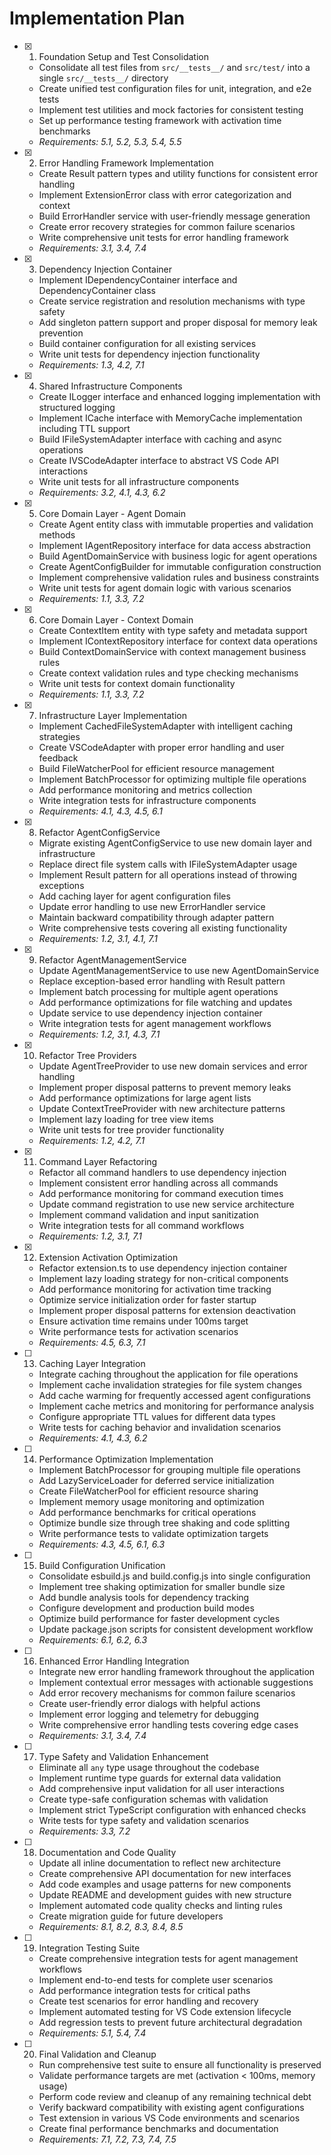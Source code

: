 # Implementation Plan

- [x] 1. Foundation Setup and Test Consolidation
  - Consolidate all test files from `src/__tests__/` and `src/test/` into a single `src/__tests__/` directory
  - Create unified test configuration files for unit, integration, and e2e tests
  - Implement test utilities and mock factories for consistent testing
  - Set up performance testing framework with activation time benchmarks
  - _Requirements: 5.1, 5.2, 5.3, 5.4, 5.5_

- [x] 2. Error Handling Framework Implementation
  - Create Result pattern types and utility functions for consistent error handling
  - Implement ExtensionError class with error categorization and context
  - Build ErrorHandler service with user-friendly message generation
  - Create error recovery strategies for common failure scenarios
  - Write comprehensive unit tests for error handling framework
  - _Requirements: 3.1, 3.4, 7.4_

- [x] 3. Dependency Injection Container
  - Implement IDependencyContainer interface and DependencyContainer class
  - Create service registration and resolution mechanisms with type safety
  - Add singleton pattern support and proper disposal for memory leak prevention
  - Build container configuration for all existing services
  - Write unit tests for dependency injection functionality
  - _Requirements: 1.3, 4.2, 7.1_

- [x] 4. Shared Infrastructure Components
  - Create ILogger interface and enhanced logging implementation with structured logging
  - Implement ICache interface with MemoryCache implementation including TTL support
  - Build IFileSystemAdapter interface with caching and async operations
  - Create IVSCodeAdapter interface to abstract VS Code API interactions
  - Write unit tests for all infrastructure components
  - _Requirements: 3.2, 4.1, 4.3, 6.2_

- [x] 5. Core Domain Layer - Agent Domain
  - Create Agent entity class with immutable properties and validation methods
  - Implement IAgentRepository interface for data access abstraction
  - Build AgentDomainService with business logic for agent operations
  - Create AgentConfigBuilder for immutable configuration construction
  - Implement comprehensive validation rules and business constraints
  - Write unit tests for agent domain logic with various scenarios
  - _Requirements: 1.1, 3.3, 7.2_

- [x] 6. Core Domain Layer - Context Domain
  - Create ContextItem entity with type safety and metadata support
  - Implement IContextRepository interface for context data operations
  - Build ContextDomainService with context management business rules
  - Create context validation rules and type checking mechanisms
  - Write unit tests for context domain functionality
  - _Requirements: 1.1, 3.3, 7.2_

- [x] 7. Infrastructure Layer Implementation
  - Implement CachedFileSystemAdapter with intelligent caching strategies
  - Create VSCodeAdapter with proper error handling and user feedback
  - Build FileWatcherPool for efficient resource management
  - Implement BatchProcessor for optimizing multiple file operations
  - Add performance monitoring and metrics collection
  - Write integration tests for infrastructure components
  - _Requirements: 4.1, 4.3, 4.5, 6.1_

- [x] 8. Refactor AgentConfigService
  - Migrate existing AgentConfigService to use new domain layer and infrastructure
  - Replace direct file system calls with IFileSystemAdapter usage
  - Implement Result pattern for all operations instead of throwing exceptions
  - Add caching layer for agent configuration files
  - Update error handling to use new ErrorHandler service
  - Maintain backward compatibility through adapter pattern
  - Write comprehensive tests covering all existing functionality
  - _Requirements: 1.2, 3.1, 4.1, 7.1_

- [x] 9. Refactor AgentManagementService
  - Update AgentManagementService to use new AgentDomainService
  - Replace exception-based error handling with Result pattern
  - Implement batch processing for multiple agent operations
  - Add performance optimizations for file watching and updates
  - Update service to use dependency injection container
  - Write integration tests for agent management workflows
  - _Requirements: 1.2, 3.1, 4.3, 7.1_

- [x] 10. Refactor Tree Providers
  - Update AgentTreeProvider to use new domain services and error handling
  - Implement proper disposal patterns to prevent memory leaks
  - Add performance optimizations for large agent lists
  - Update ContextTreeProvider with new architecture patterns
  - Implement lazy loading for tree view items
  - Write unit tests for tree provider functionality
  - _Requirements: 1.2, 4.2, 7.1_

- [x] 11. Command Layer Refactoring
  - Refactor all command handlers to use dependency injection
  - Implement consistent error handling across all commands
  - Add performance monitoring for command execution times
  - Update command registration to use new service architecture
  - Implement command validation and input sanitization
  - Write integration tests for all command workflows
  - _Requirements: 1.2, 3.1, 7.1_

- [x] 12. Extension Activation Optimization
  - Refactor extension.ts to use dependency injection container
  - Implement lazy loading strategy for non-critical components
  - Add performance monitoring for activation time tracking
  - Optimize service initialization order for faster startup
  - Implement proper disposal patterns for extension deactivation
  - Ensure activation time remains under 100ms target
  - Write performance tests for activation scenarios
  - _Requirements: 4.5, 6.3, 7.1_

- [ ] 13. Caching Layer Integration
  - Integrate caching throughout the application for file operations
  - Implement cache invalidation strategies for file system changes
  - Add cache warming for frequently accessed agent configurations
  - Implement cache metrics and monitoring for performance analysis
  - Configure appropriate TTL values for different data types
  - Write tests for caching behavior and invalidation scenarios
  - _Requirements: 4.1, 4.3, 6.2_

- [ ] 14. Performance Optimization Implementation
  - Implement BatchProcessor for grouping multiple file operations
  - Add LazyServiceLoader for deferred service initialization
  - Create FileWatcherPool for efficient resource sharing
  - Implement memory usage monitoring and optimization
  - Add performance benchmarks for critical operations
  - Optimize bundle size through tree shaking and code splitting
  - Write performance tests to validate optimization targets
  - _Requirements: 4.3, 4.5, 6.1, 6.3_

- [ ] 15. Build Configuration Unification
  - Consolidate esbuild.js and build.config.js into single configuration
  - Implement tree shaking optimization for smaller bundle size
  - Add bundle analysis tools for dependency tracking
  - Configure development and production build modes
  - Optimize build performance for faster development cycles
  - Update package.json scripts for consistent development workflow
  - _Requirements: 6.1, 6.2, 6.3_

- [ ] 16. Enhanced Error Handling Integration
  - Integrate new error handling framework throughout the application
  - Implement contextual error messages with actionable suggestions
  - Add error recovery mechanisms for common failure scenarios
  - Create user-friendly error dialogs with helpful actions
  - Implement error logging and telemetry for debugging
  - Write comprehensive error handling tests covering edge cases
  - _Requirements: 3.1, 3.4, 7.4_

- [ ] 17. Type Safety and Validation Enhancement
  - Eliminate all `any` type usage throughout the codebase
  - Implement runtime type guards for external data validation
  - Add comprehensive input validation for all user interactions
  - Create type-safe configuration schemas with validation
  - Implement strict TypeScript configuration with enhanced checks
  - Write tests for type safety and validation scenarios
  - _Requirements: 3.3, 7.2_

- [ ] 18. Documentation and Code Quality
  - Update all inline documentation to reflect new architecture
  - Create comprehensive API documentation for new interfaces
  - Add code examples and usage patterns for new components
  - Update README and development guides with new structure
  - Implement automated code quality checks and linting rules
  - Create migration guide for future developers
  - _Requirements: 8.1, 8.2, 8.3, 8.4, 8.5_

- [ ] 19. Integration Testing Suite
  - Create comprehensive integration tests for agent management workflows
  - Implement end-to-end tests for complete user scenarios
  - Add performance integration tests for critical paths
  - Create test scenarios for error handling and recovery
  - Implement automated testing for VS Code extension lifecycle
  - Add regression tests to prevent future architectural degradation
  - _Requirements: 5.1, 5.4, 7.4_

- [ ] 20. Final Validation and Cleanup
  - Run comprehensive test suite to ensure all functionality is preserved
  - Validate performance targets are met (activation < 100ms, memory usage)
  - Perform code review and cleanup of any remaining technical debt
  - Verify backward compatibility with existing agent configurations
  - Test extension in various VS Code environments and scenarios
  - Create final performance benchmarks and documentation
  - _Requirements: 7.1, 7.2, 7.3, 7.4, 7.5_